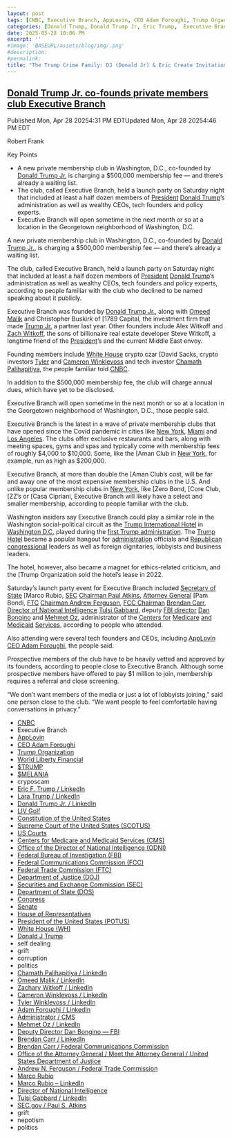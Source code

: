 ```yaml
---
layout: post
tags: [CNBC, Executive Branch, AppLovin, CEO Adam Foroughi, Trump Organization, World Liberty Financial, $TRUMP, $MELANIA, cryposcam, Eric F. Trump / LinkedIn, Lara Trump / LinkedIn, Donald Trump Jr. / LinkedIn, LIV Golf, Constitution of the United States, Supreme Court of the United States (SCOTUS), US Courts, Centers for Medicare and Medicaid Services (CMS), Office of the Director of National Intelligence (ODNI), Federal Bureau of Investigation (FBI), Federal Communications Commission (FCC), Federal Trade Commission (FTC), Department of Justice (DOJ), Securities and Exchange Commission (SEC), Department of State (DOS), Congress, Senate, House of Representatives, President of the United States (POTUS), White House (WH), Donald J Trump, self dealing, grift, corruption, politics, Chamath Palihapitiya / LinkedIn, Omeed Malik / LinkedIn, Zachary Witkoff / LinkedIn, Cameron Winklevoss / LinkedIn, Tyler Winklevoss / LinkedIn, Adam Foroughi / LinkedIn, Administrator / CMS, Mehmet Oz / LinkedIn, Deputy Director Dan Bongino — FBI, Brendan Carr / LinkedIn, Brendan Carr / Federal Communications Commission, Office of the Attorney General / Meet the Attorney General / United States Department of Justice, Andrew N. Ferguson / Federal Trade Commission, Marco Rubio, Marco Rubio – LinkedIn, Director of National Intelligence, Tulsi Gabbard / LinkedIn, SEC.gov / Paul S. Atkins, grift, nepotism, politics, Trump Crime Family, District of Columbia, Georgetown]
categories: [Donald Trump, Donald Trump Jr, Eric Trump,  Executive Branch]
date: 2025-05-28 10:06 PM
excerpt: ''
#image: 'BASEURL/assets/blog/img/.png'
#description:
#permalink:
title: "The Trump Crime Family: DJ (Donald Jr) & Eric Create Invitation-Only Private Club, Executive Branch In DC"
---
```



## [Donald Trump Jr. co-founds private members club Executive Branch](https://www.cnbc.com/2025/04/28/donald-trump-jr-private-members-club-executive-branch.html)

Published Mon, Apr 28 20254:31 PM EDTUpdated Mon, Apr 28 20254:46 PM EDT

Robert Frank

Key Points
- A new private membership club in Washington, D.C., co-founded by [Donald Trump Jr.](https://www.linkedin.com/in/donald-trump-jr-4454b862/) is charging a \$500,000 membership fee — and there’s already a waiting list.
- The club, called Executive Branch, held a launch party on Saturday night that included at least a half dozen members of [President](https://www.whitehouse.gov/) [Donald Trump](https://www.donaldjtrump.com/)’s administration as well as wealthy CEOs, tech founders and policy experts.
- Executive Branch will open sometime in the next month or so at a location in the Georgetown neighborhood of Washington, D.C.

A new private membership club in Washington, D.C., co-founded by [Donald Trump Jr.](https://www.linkedin.com/in/donald-trump-jr-4454b862/), is charging a \$500,000 membership fee — and there’s already a waiting list.

The club, called Executive Branch, held a launch party on Saturday night that included at least a half dozen members of [President](https://www.whitehouse.gov/) [Donald Trump](https://www.donaldjtrump.com/)’s administration as well as wealthy CEOs, tech founders and policy experts, according to people familiar with the club who declined to be named speaking about it publicly.

Executive Branch was founded by [Donald Trump Jr.](https://www.linkedin.com/in/donald-trump-jr-4454b862/), along with [Omeed Malik](https://www.linkedin.com/in/omeed-malik-b483b1186/) and Christopher Buskirk of [1789 Capital, the investment firm that made [Trump Jr.](https://www.linkedin.com/in/donald-trump-jr-4454b862/) a partner last year. Other founders include Alex Witkoff and [Zach Witkoff](https://www.linkedin.com/in/zachary-witkoff-038a4143/), the sons of billionaire real estate developer Steve Witkoff, a longtime friend of the [President](https://www.whitehouse.gov/)’s and the current Middle East envoy.

Founding members include [White House](http://www.whitehouse.gov/) crypto czar [David Sacks, crypto investors [Tyler](https://www.linkedin.com/in/tylerwinklevoss/) and [Cameron Winklevoss](https://www.linkedin.com/in/winklevoss/) and tech investor [Chamath Palihapitiya](https://www.linkedin.com/in/chamath/), the people familiar told [CNBC](https://www.cnbc.com/).

In addition to the \$500,000 membership fee, the club will charge annual dues, which have yet to be disclosed.

Executive Branch will open sometime in the next month or so at a location in the Georgetown neighborhood of Washington, D.C., those people said.

Executive Branch is the latest in a wave of private membership clubs that have opened since the Covid pandemic in cities like [New York](https://www.nyc.gov/), [Miami]() and [Los Angeles](). The clubs offer exclusive restaurants and bars, along with meeting spaces, gyms and spas and typically come with membership fees of roughly \$4,000 to \$10,000. Some, like the [Aman Club in [New York](https://www.nyc.gov%), for example, run as high as \$200,000.

Executive Branch, at more than double the [Aman Club’s cost, will be far and away one of the most expensive membership clubs in the U.S. And unlike popular membership clubs in [New York](https://www.nyc.gov/), like [Zero Bond, [Core Club, [ZZ’s or [Casa Cipriani, Executive Branch will likely have a select and smaller membership, according to people familiar with the club.

Washington insiders say Executive Branch could play a similar role in the Washington social-political circuit as the [Trump International Hotel](https://www.trump.com/) in [Washington D.C.](https://dc.gov/) played during the [first Trump administration](https://trumpwhitehouse.archives.gov/). The [Trump Hotel](https://www.trump.com/) became a popular hangout for [administration](https://www.whitehouse.gov/administration/) officials and [Republican](https://www.gop.com/) [congressional](https://www.congress.gov/) leaders as well as foreign dignitaries, lobbyists and business leaders.

The hotel, however, also became a magnet for ethics-related criticism, and the [Trump Organization sold the hotel’s lease in 2022.

Saturday’s launch party event for Executive Branch included [Secretary of State](https://www.state.gov/) [Marco Rubio, [SEC](https://www.sec.gov/) [Chairman Paul Atkins](https://www.sec.gov/about/sec-commissioners/paul-s-atkins), [Attorney General](https://www.justice.gov/) [Pam Bondi, [FTC](https://www.ftc.gov/) [Chairman Andrew Ferguson](https://www.ftc.gov/about-ftc/commissioners-staff/andrew-n-ferguson), [FCC Chairman](https://www.fcc.gov/) [Brendan Carr](https://www.linkedin.com/in/brendan-carr-0030b126/), [Director of National Intelligence](https://www.odni.gov/) [Tulsi Gabbard](https://www.linkedin.com/in/tulsigabbard/), deputy [FBI director](https://www.fbi.gov/) [Dan Bongino](https://www.fbi.gov/about/leadership-and-structure/deputy-director-dan-bongino) and [Mehmet Oz](https://www.linkedin.com/in/mehmet-oz/), administrator of the [Centers for](https://www.cms.gov/) [Medicare](https://www.medicare.gov/) [and](https://www.cms.gov/) [Medicaid](https://www.medicaid.gov/) [Services](https://www.cms.gov/), according to people who attended.

Also attending were several tech founders and CEOs, including [AppLovin](http://www.applovin.com/) [CEO Adam Foroughi](https://www.linkedin.com/in/adamforoughi/), the people said.

Prospective members of the club have to be heavily vetted and approved by its founders, according to people close to Executive Branch. Although some prospective members have offered to pay \$1 million to join, membership requires a referral and close screening.

“We don’t want members of the media or just a lot of lobbyists joining,” said one person close to the club. “We want people to feel comfortable having conversations in privacy.”

- [CNBC](https://www.cnbc.com/)
- Executive Branch
- [AppLovin](http://www.applovin.com/) 
- [CEO Adam Foroughi](https://www.linkedin.com/in/adamforoughi/)
- [Trump Organization](https://www.trump.com/)
- [World Liberty Financial](https://www.worldlibertyfinancial.com/)
- [$TRUMP](https://gettrumpmemes.com/)
- [$MELANIA](https://melaniameme.com/)
-  cryposcam
- [Eric F. Trump / LinkedIn](https://www.linkedin.com/in/erictrump/)
- [Lara Trump / LinkedIn](https://www.linkedin.com/in/larayunaska/)
- [Donald Trump Jr. / LinkedIn](https://www.linkedin.com/in/donxald-trump-jr-4454b862/)
- [LIV Golf](https://www.livgolf.com/)
- [Constitution of the United States](https://constitution.congress.gov/)
- [Supreme Court of the United States (SCOTUS)](https://www.supremecourt.gov/)
- [US Courts](https://www.uscourts.gov/)
- [Centers for Medicare and Medicaid Services (CMS)](https://www.cms.gov/)
- [Office of the Director of National Intelligence (ODNI)](https://www.dni.gov/)
- [Federal Bureau of Investigation (FBI)](https://www.fbi.gov/)
- [Federal Communications Commission (FCC)](https://www.fcc.gov/)
- [Federal Trade Commission (FTC)](https://www.ftc.gov/)
- [Department of Justice (DOJ)](https://www.justice.gov/)
- [Securities and Exchange Commission (SEC)](https://www.sec.gov/)
- [Department of State (DOS)](https://www.state.gov/)
- [Congress](https://www.congress.gov/)
- [Senate](https://www.senate.gov/)
- [House of Representatives](https://www.house.gov/)
- [President of the United States (POTUS)](https://www.whitehouse.gov/)
- [White House (WH)](https://www.whitehouse.gov/)
- [Donald J Trump](https://www.donaldjtrump.com/)
- self dealing 
- grift 
- corruption 
- politics 
- [Chamath Palihapitiya / LinkedIn](https://www.linkedin.com/in/chamath/)
- [Omeed Malik / LinkedIn](https://www.linkedin.com/in/omeed-malik-b483b1186/)
- [Zachary Witkoff / LinkedIn](https://www.linkedin.com/in/zachary-witkoff-038a4143/)
- [Cameron Winklevoss / LinkedIn](https://www.linkedin.com/in/winklevoss/)
- [Tyler Winklevoss / LinkedIn](https://www.linkedin.com/in/tylerwinklevoss/)
- [Adam Foroughi / LinkedIn](https://www.linkedin.com/in/adamforoughi/)
- [Administrator / CMS](https://www.cms.gov/about-cms/who-we-are/leadership)
- [Mehmet Oz / LinkedIn](https://www.linkedin.com/in/mehmet-oz/)
- [Deputy Director Dan Bongino — FBI](https://www.fbi.gov/about/leadership-and-structure/deputy-director-dan-bongino)
- [Brendan Carr / LinkedIn](https://www.linkedin.com/in/brendan-carr-0030b126/)
- [Brendan Carr / Federal Communications Commission](https://www.fcc.gov/about/leadership/brendan-carr)
- [Office of the Attorney General / Meet the Attorney General / United States Department of Justice](https://www.justice.gov/ag/staff-profile/meet-attorney-general)
- [Andrew N. Ferguson / Federal Trade Commission](https://www.ftc.gov/about-ftc/commissioners-staff/andrew-n-ferguson)
- [Marco Rubio](https://www.state.gov/biographies/marco-rubio/)
- [Marco Rubio – LinkedIn](https://www.linkedin.com/in/marcorubio16/)
- [Director of National Intelligence](https://www.odni.gov/index.php/who-we-are/leadership/director-of-national-intelligence)
- [Tulsi Gabbard / LinkedIn](https://www.linkedin.com/in/tulsigabbard/)
- [SEC.gov / Paul S. Atkins](https://www.sec.gov/about/sec-commissioners/paul-s-atkins)
- grift
- nepotism 
- politics
